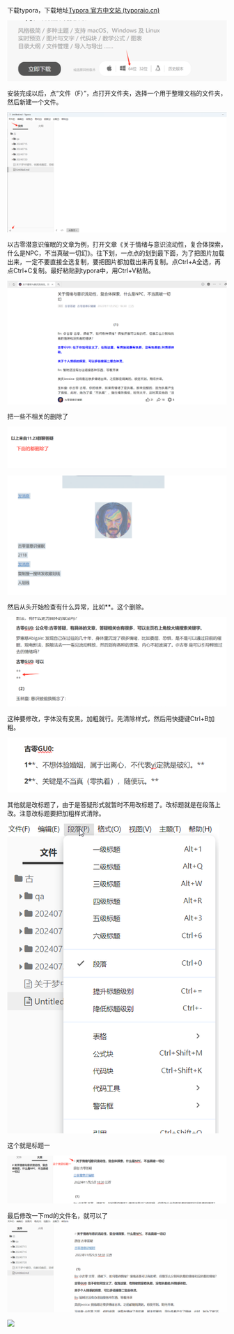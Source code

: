 下载typora，下载地址[Typora 官方中文站 (typoraio.cn)](https://typoraio.cn/)

![输入图片说明](../image/jiaocheng/%E5%9B%BE%E7%89%871.png)

 

安装完成以后，点“文件（F）”，点打开文件夹，选择一个用于整理文档的文件夹，然后新建一个文件。

![输入图片说明](../image/jiaocheng/%E5%9B%BE%E7%89%872.png)

 

以古零潜意识催眠的文章为例，打开文章《关于情绪与意识流动性，复合体探索，什么是NPC，不当真破一切幻》。往下划，一点点的划到最下面，为了把图片加载出来，一定不要直接全选复制，要把图片都加载出来再复制。点Ctrl+A全选，再点Ctrl+C复制。最好粘贴到typora中，用Ctrl+V粘贴。

![输入图片说明](../image/jiaocheng/%E5%9B%BE%E7%89%873.png)

 

把一些不相关的删除了

![输入图片说明](../image/jiaocheng/%E5%9B%BE%E7%89%874.png)

![输入图片说明](../image/jiaocheng/%E5%9B%BE%E7%89%875.png)


然后从头开始检查有什么异常，比如**。这个删除。

![输入图片说明](../image/jiaocheng/%E5%9B%BE%E7%89%876.png)
 

 

这种要修改，字体没有变黑。加粗就行。先清除样式，然后用快捷键Ctrl+B加粗。

![输入图片说明](../image/jiaocheng/%E5%9B%BE%E7%89%877.png)

 

其他就是改标题了，由于是答疑形式就暂时不用改标题了。改标题就是在段落上改。注意改标题要把加粗样式清除。

![输入图片说明](../image/jiaocheng/%E5%9B%BE%E7%89%879.png)

这个就是标题一

![输入图片说明](../image/jiaocheng/%E5%9B%BE%E7%89%8710.png)

 

最后修改一下md的文件名，就可以了
![输入图片说明](../image/jiaocheng/%E9%87%8D%E5%91%BD%E5%90%8D.gif)

 ![](D:\桌面\重命名.gif)